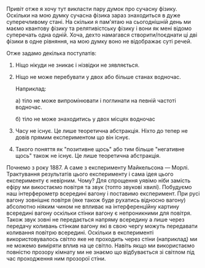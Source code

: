 Привіт отже я хочу тут викласти пару думок про сучасну фізику.
Оскільки на мою думку сучасна фізика зараз знаходиться в дуже суперечливому стані.
На скільки я пам'ятаю на сьогоднішній день ми маємо квантову фізику та релятивістську фізику і вони як мені відомо суперечать одна одній.
Хоча, дехто намагався створити/поєднати ці дві фізики в одне рівняння, на мою думку воно не відображає суті речей.

Отже задамо декілька постулатів:

1) Ніщо нікуди не зникає і нізвідки не зявляється.
2) Ніщо не може перебувати у двох або більше станах водночас.

   Наприклад:

    а) тіло не може випромінювати і поглинати на певній частоті водночас.

    б) тіло не може знаходитись у двох місцях водночас
4) Часу не існує. Це лише теоретична абстракція. Ніхто до тепер не довів прямим експериментом що він існує.
5) Такого поняття як "позитивне щось" або тим більше "негативне щось" також не існує. Це лише теоретична абстракція.

Почнемо з року 1887. А саме з експерименту Майкельсона — Морлі. Трактування результатів цього експерименту і сама ідея цього експерименту є невірним. Чому?
Для спрощення уявімо ніби замість ефіру ми викостаємо повітря та звук (топто звукові хвилі).
Побудуємо наш інтерферометр всередині вагону і поставимо експеримент.
При русі вагону зовнішнє повітря (яке також буде рухатись відносно вагону) абсолютно ніяким чином не впливає на інтерференційну картину всередині вагону оскільки стінки
вагону є непроникними для повітря. Також звук зовні не передається напряму всередину а лише через передачу коливань стінкам вагону які в свою чергу можуть передавати коливання повітрю всередині.
Оскільки в експерименті використовувалось світло яке не проходить через стіни (наприклад) ми не можемо виміряти вплив на це світло.
Навіть якщо ми використаємо повністю прозору кімнату ми не знаємо що відбувається зі світлом під час проходження ним прозорої стіни.
